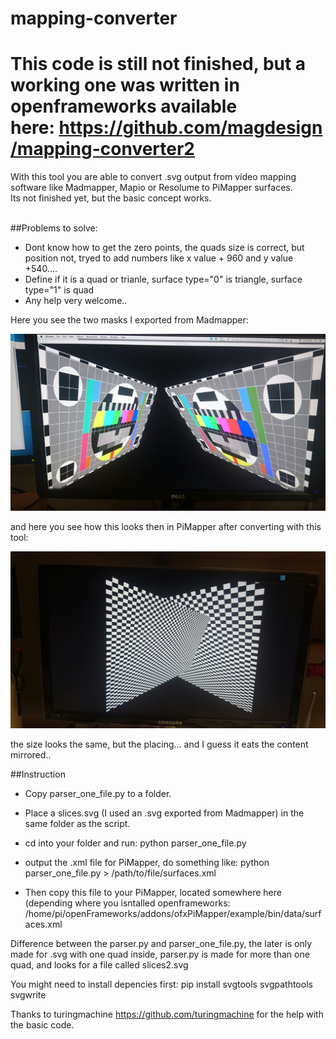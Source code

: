 # mapping-converter

# This code is still not finished, but a working one was written in openframeworks available here: https://github.com/magdesign/mapping-converter2

With this tool you are able to convert .svg output from video mapping software like Madmapper, Mapio or Resolume to PiMapper surfaces.<br />
Its not finished yet, but the basic concept works.<br />
<br />

##Problems to solve: <br />
- Dont know how to get the zero points, the quads size is correct, but position not, tryed to add numbers like x value + 960 and y value +540.... <br />
- Define if it is a quad or trianle, surface type="0" is triangle, surface type="1" is quad
- Any help very welcome..<br />

Here you see the two masks I exported from Madmapper:

![alt tag](https://github.com/magdesign/mapping-converter/blob/master/screenshots/madmapper_export.jpg)

and here you see how this looks then in PiMapper after converting with this tool:

![alt tag](https://github.com/magdesign/mapping-converter/blob/master/screenshots/PiMapper_import.jpg)

the size looks the same, but the placing... and I guess it eats the content mirrored..

##Instruction

- Copy parser_one_file.py to a folder.<br />
- Place a slices.svg (I used an .svg exported from Madmapper) in the same folder as the script.<br />
- cd into your folder and run: python parser_one_file.py
- output the .xml file for PiMapper, do something like: 
python parser_one_file.py > /path/to/file/surfaces.xml

- Then copy this file to your PiMapper, located somewhere here (depending where you isntalled openframeworks:
/home/pi/openFrameworks/addons/ofxPiMapper/example/bin/data/surfaces.xml

Difference between the parser.py and parser_one_file.py, the later is only made for .svg with one quad inside, parser.py is made for more than one quad, and looks for a file called slices2.svg

You might need to install depencies first: pip install svgtools svgpathtools svgwrite

Thanks to turingmachine https://github.com/turingmachine for the help with the basic code.
